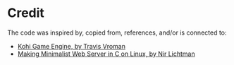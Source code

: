 # Credit

The code was inspired by, copied from, references, and/or is connected to:

 - [Kohi Game Engine, by Travis Vroman](https://github.com/travisvroman/kohi)
 - [Making Minimalist Web Server in C on Linux, by Nir Lichtman](https://youtu.be/2HrYIl6GpYg)